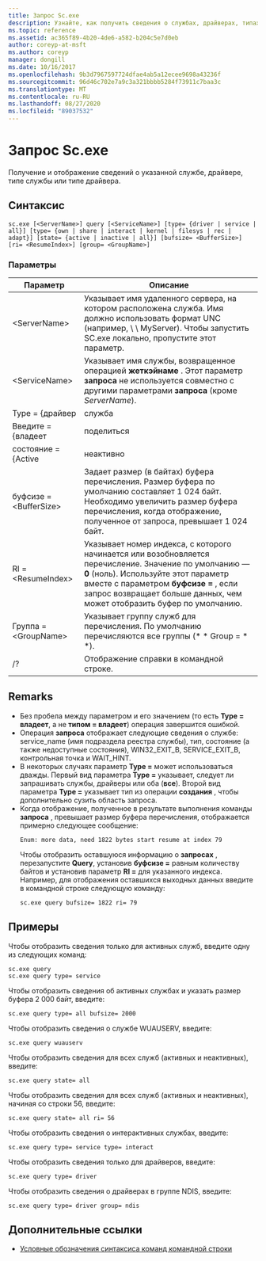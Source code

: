 ```yaml
---
title: Запрос Sc.exe
description: Узнайте, как получить сведения о службах, драйверах, типах служб или типах драйверов с помощью служебной программы sc.exe
ms.topic: reference
ms.assetid: ac365f89-4b20-4de6-a582-b204c5e7d0eb
author: coreyp-at-msft
ms.author: coreyp
manager: dongill
ms.date: 10/16/2017
ms.openlocfilehash: 9b3d7967597724dfae4ab5a12ecee9698a43236f
ms.sourcegitcommit: 96d46c702e7a9c3a321bbbb5284f73911c7baa3c
ms.translationtype: MT
ms.contentlocale: ru-RU
ms.lasthandoff: 08/27/2020
ms.locfileid: "89037532"
---
```

# <a name="scexe-query"></a>Запрос Sc.exe

Получение и отображение сведений о указанной службе, драйвере, типе службы или типе драйвера.

## <a name="syntax"></a>Синтаксис

```
sc.exe [<ServerName>] query [<ServiceName>] [type= {driver | service | all}] [type= {own | share | interact | kernel | filesys | rec | adapt}] [state= {active | inactive | all}] [bufsize= <BufferSize>] [ri= <ResumeIndex>] [group= <GroupName>]
```

### <a name="parameters"></a>Параметры

|       Параметр        |                                                                                                                          Описание                                                                                                                          |
|------------------------|---------------------------------------------------------------------------------------------------------------------------------------------------------------------------------------------------------------------------------------------------------------|
|     \<ServerName>      |                       Указывает имя удаленного сервера, на котором расположена служба. Имя должно использовать формат UNC (например, \\ \\ MyServer). Чтобы запустить SC.exe локально, пропустите этот параметр.                        |
|     \<ServiceName>     |                                      Указывает имя службы, возвращенное операцией **жеткэйнаме** . Этот параметр **запроса** не используется совместно с другими параметрами **запроса** (кроме *ServerName*).                                      |
|     Type = {драйвер      |                                                                                                                            служба                                                                                                                            |
|       Введите = {владеет       |                                                                                                                             поделиться                                                                                                                             |
|     состояние = {Active     |                                                                                                                           неактивно                                                                                                                            |
| буфсизе = \<BufferSize> |                     Задает размер (в байтах) буфера перечисления. Размер буфера по умолчанию составляет 1 024 байт. Необходимо увеличить размер буфера перечисления, когда отображение, полученное от запроса, превышает 1 024 байт.                      |
|   RI = \<ResumeIndex>   | Указывает номер индекса, с которого начинается или возобновляется перечисление. Значение по умолчанию — **0** (ноль). Используйте этот параметр вместе с параметром **буфсизе =** , если запрос возвращает больше данных, чем может отобразить буфер по умолчанию. |
|  Группа = \<GroupName>   |                                                                             Указывает группу служб для перечисления. По умолчанию перечисляются все группы (* * Group = * *).                                                                              |
|           /?           |                                                                                                             Отображение справки в командной строке.                                                                                                              |

## <a name="remarks"></a>Remarks

- Без пробела между параметром и его значением (то есть **Type = владеет**, а не **типом = владеет**) операция завершится ошибкой.
- Операция **запроса** отображает следующие сведения о службе: service_name (имя подраздела реестра службы), тип, состояние (а также недоступные состояния), WIN32_EXIT_B, SERVICE_EXIT_B, контрольная точка и WAIT_HINT.
- В некоторых случаях параметр **Type =** может использоваться дважды. Первый вид параметра **Type =** указывает, следует ли запрашивать службы, драйверы или оба (**все**). Второй вид параметра **Type =** указывает тип из операции **создания** , чтобы дополнительно сузить область запроса.
- Когда отображение, полученное в результате выполнения команды **запроса** , превышает размер буфера перечисления, отображается примерно следующее сообщение:
  ```
  Enum: more data, need 1822 bytes start resume at index 79
  ```
  Чтобы отобразить оставшуюся информацию о **запросах** , перезапустите **Query**, установив **буфсизе =** равным количеству байтов и установив параметр **RI =** для указанного индекса. Например, для отображения оставшихся выходных данных введите в командной строке следующую команду:
  ```
  sc.exe query bufsize= 1822 ri= 79
  ```

## <a name="examples"></a>Примеры

Чтобы отобразить сведения только для активных служб, введите одну из следующих команд:
```
sc.exe query
sc.exe query type= service
```
Чтобы отобразить сведения об активных службах и указать размер буфера 2 000 байт, введите:
```
sc.exe query type= all bufsize= 2000
```
Чтобы отобразить сведения о службе WUAUSERV, введите:
```
sc.exe query wuauserv
```
Чтобы отобразить сведения для всех служб (активных и неактивных), введите:
```
sc.exe query state= all
```
Чтобы отобразить сведения для всех служб (активных и неактивных), начиная со строки 56, введите:
```
sc.exe query state= all ri= 56
```
Чтобы отобразить сведения о интерактивных службах, введите:
```
sc.exe query type= service type= interact
```
Чтобы отобразить сведения только для драйверов, введите:
```
sc.exe query type= driver
```
Чтобы отобразить сведения о драйверах в группе NDIS, введите:
```
sc.exe query type= driver group= ndis
```

## <a name="additional-references"></a>Дополнительные ссылки

- [Условные обозначения синтаксиса команд командной строки](command-line-syntax-key.md)
